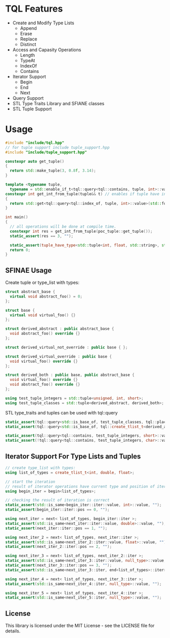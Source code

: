 # TQL Features
<!-- TQL ile derleyici zamanında çalışacak tip listeleri yaratabilir, listeye eleman ekleyebilir, çıkarabilir ve bir çok işlemi gerçekleştirebilirsiniz. --> 
<!-- TQL query desteği sayesinde gelişmiş SFINAE yazabilir veya derleme zamanında tuple işlemlerini gerçekleştirebilirsiniz. -->

* Create and Modify Type Lists
  * Append
  * Erase
  * Replace
  * Distinct
* Access and Capasity Operations
  * Length
  * TypeAt
  * IndexOf
  * Contains
* Iterator Support 
  * Begin
  * End
  * Next
* Query Support
* STL Type Traits Library and SFIANE classes
* STL Tuple Support

# Usage
```cpp
#include "include/tql.hpp"
// for tuple support include tuple_support.hpp
#include "include/tuple_support.hpp"

constexpr auto get_tuple()
{
  return std::make_tuple(3, 0.8f, 3.14);  
}

template <typename tuple, 
  typename = std::enable_if_t<tql::query<tql::contains, tuple, int>::value> >
constexpr int get_int_from_tuple(tuple&& t) // enables if tuple have int type
{
  return std::get<tql::query<tql::index_of, tuple, int>::value>(std::forward<tuple>(t));
}

int main()
{
  // all operations will be done at compile time.
  constexpr int res = get_int_from_tuple(poc_tuple::get_tuple());
  static_assert(res == 3, "");

  static_assert(tuple_have_type<std::tuple<int, float, std::string>, std::string>::result, "");
  return 0;
}
```

## SFINAE Usage

Create tuple or type_list with types:

```cpp
struct abstract_base {
  virtual void abstract_foo() = 0;
};

struct base {
  virtual void virtual_foo() {}
};

struct derived_abstract : public abstract_base {
  void abstract_foo() override {}
};

struct derived_virtual_not_override : public base { };

struct derived_virtual_override : public base {
  void virtual_foo() override {}
};

struct derived_both : public base, public abstract_base {
  void virtual_foo() override {}
  void abstract_foo() override {}
};

using test_tuple_integers = std::tuple<unsigned, int, short>;
using test_tuple_classes = std::tuple<derived_abstract, derived_both>;

```

STL type_traits and tuples can be used with tql::query

```cpp 
static_assert(tql::query<std::is_base_of, test_tuple_classes, tql::place_holder<abstract_base, null_type>>::value, "");
static_assert(tql::query<std::is_base_of, tql::create_tlist_t<derived_abstract, derived_both>, tql::place_holder<abstract_base>>::value, "");

static_assert(tql::query<tql::contains, test_tuple_integers, short>::value, "");
static_assert(!tql::query<tql::contains, test_tuple_integers, char>::value, "");
```

## Iterator Support For Type Lists and Tuples

```cpp
// create type_list with types:
using list_of_types = create_tlist_t<int, double, float>;

// start the iteration
// result of iterator operations have current type and position of iteration  
using begin_iter = begin<list_of_types>;

// checking the result of iteration is correct 
static_assert(std::is_same<begin_iter::iter::value, int>::value, "");
static_assert(begin_iter::iter::pos == 0, "");

using next_iter = next< list_of_types, begin_iter::iter >;
static_assert(std::is_same<next_iter::iter::value, double>::value, "");
static_assert(next_iter::iter::pos == 1, "");

using next_iter_2 = next< list_of_types, next_iter::iter >;
static_assert(std::is_same<next_iter_2::iter::value, float>::value, "");
static_assert(next_iter_2::iter::pos == 2, "");

using next_iter_3 = next< list_of_types, next_iter_2::iter >;
static_assert(std::is_same<next_iter_3::iter::value, null_type>::value, "");
static_assert(next_iter_3::iter::pos == 3, "");
static_assert(std::is_same<next_iter_3::iter, end<list_of_types>::iter>::value, "");

using next_iter_4 = next< list_of_types, next_iter_3::iter >;
static_assert(std::is_same<next_iter_4::iter, null_type>::value, "");

using next_iter_5 = next< list_of_types, next_iter_4::iter >;
static_assert(std::is_same<next_iter_5::iter, null_type>::value, "");
```


## License

This library is licensed under the MIT License - see the LICENSE file for details.
